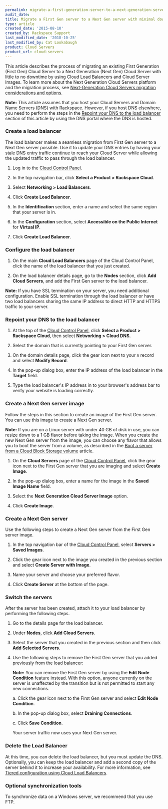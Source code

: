 ```yaml
---
permalink: migrate-a-first-generation-server-to-a-next-generation-server-with-minimal-downtime/
audit_date:
title: Migrate a First Gen server to a Next Gen server with minimal downtime
type: article
created_date: '2015-08-10'
created_by: Rackspace Support
last_modified_date: '2018-10-25'
last_modified_by: Cat Lookabaugh
product: Cloud Servers
product_url: cloud-servers
---
```


This article describes the process of migrating an existing First Generation
(First Gen) Cloud Server to a Next Generation (Next Gen) Cloud Server with
little to no downtime by using Cloud Load Balancers and Cloud Server Images. To learn
more about the Next Generation Cloud Servers platform and the migration process,
see [Next-Generation Cloud Servers migration considerations and options](/support/how-to/next-generation-cloud-servers-migration-considerations-and-options).

**Note:** This article assumes that you host your Cloud Servers and Domain Name
Servers (DNS) with Rackspace. However, if you host DNS elsewhere, you need to
perform the steps in the [Repoint your DNS to the load balancer](#repoint-your-dns-to-the-load-balancer)
section of this article by using the DNS portal where the DNS is hosted.

### Create a load balancer

The load balancer makes a seamless migration from First Gen server to a Next Gen
server possible. Use it to update your DNS entries by having your stale DNS
entry traffic continue to reach your Cloud Server while allowing the updated
traffic to pass through the load balancer.

1. Log in to the [Cloud Control Panel](https://login.rackspace.com).

2. In the top navigation bar, click **Select a Product > Rackspace Cloud**.

3. Select **Networking > Load Balancers**.

4. Click **Create Load Balancer**.

5. In the **Identification** section, enter a name and select the same region that your server is in.

6. In the **Configuration** section, select **Accessible on the Public Internet** for **Virtual IP**.

7. Click **Create Load Balancer**.

### Configure the load balancer

1.	On the main **Cloud Load Balancers** page of the Cloud Control Panel, click
the name of the load balancer that you just created.

2.	On the load balancer details page, go to the **Nodes** section, click
**Add Cloud Servers**, and add the First Gen server to the load balancer.

**Note:** If you have SSL termination on your server, you need additional
configuration. Enable SSL termination through the load balancer or have two
load balancers sharing the same IP address to direct HTTP and HTTPS traffic
to your server.

### Repoint your DNS to the load balancer

1. At the top of the [Cloud Control Panel](https://login.rackspace.com/),
click **Select a Product > Rackspace Cloud**, then select **Networking > Cloud DNS**.

2. Select the domain that is currently pointing to your First Gen server.

3. On the domain details page, click the gear icon next to your `A` record and
select **Modify Record**.

4. In the pop-up dialog box, enter the IP address of the load balancer in the
**Target** field.

5. Type the load balancer's IP address in to your browser's address bar to
verify your website is loading correctly.

### Create a Next Gen server image

Follow the steps in this section to create an image of the First Gen server.
You can use this image to create a Next Gen server.

**Note:** If you are on a Linux server with under 40 GB of disk in use, you can
resize down to a 1 GB flavor before taking the image. When you create the new
Next Gen server from the image, you can choose any flavor that allows you to
boot the server from a volume, as described in the
[Boot a server from a Cloud Block Storage volume](/support/how-to/boot-a-server-from-a-cloud-block-storage-volume) article.

1. On the **Cloud Servers** page of the [Cloud Control Panel](https://login.rackspace.com),
click the gear icon next to the First Gen server that you are imaging and select
**Create Image**.

2. In the pop-up dialog box, enter a name for the image in the **Saved Image Name** field.

3. Select the **Next Generation Cloud Server Image** option.

4. Click **Create Image**.

### Create a Next Gen server

Use the following steps to create a Next Gen server from the First Gen server image.

1. In the top navigation bar of the [Cloud Control Panel](https://login.rackspace.com),
select **Servers > Saved Images**.

2. Click the gear icon next to the image you created in the previous section
and select **Create Server with Image**.

3. Name your server and choose your preferred flavor.

4. Click **Create Server** at the bottom of the page.

### Switch the servers

After the server has been created, attach it to your load balancer by performing
the following steps.

1. Go to the details page for the load balancer.

2. Under **Nodes**, click **Add Cloud Servers**.

3. Select the server that you created in the previous section and then click
**Add Selected Servers**.

4. Use the following steps to remove the First Gen server that you added
previously from the load balancer:

   **Note:** You can remove the First Gen server by using the **Edit Node Condition**
   feature instead. With this option, anyone currently on the server is unaffected
   by the transition but is not permitted to start any new connections.

   a. Click the gear icon next to the First Gen server and select **Edit Node Condition**.

   b. In the pop-up dialog box, select **Draining Connections**.

   c. Click **Save Condition**.

   Your server traffic now uses your Next Gen server.

### Delete the Load Balancer

At this time, you can delete the load balancer, but you must update the DNS.
Optionally, you can keep the load balancer and add a second copy of the server
behind it to increase your availability. For more information, see
[Tiered configuration using Cloud Load Balancers](https://support.rackspace.com/support/how-to/tiered-configuration-using-cloud-load-balancers/).

### Optional synchronization tools

To synchronize data on a Windows server, we recommend that you use FTP.
